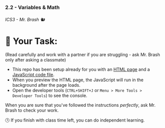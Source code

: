 ### 2.2 - Variables & Math
###### ICS3 - Mr. Brash 🐿️

# 📝 Your Task:
(Read carefully and work with a partner if you are struggling - ask Mr. Brash only after asking a classmate)

- This repo has been setup already for you with an [HTML page](./index.html) and a [JavaScript code file](./main.js).
- When you preview the HTML page, the JavaScript will run in the background after the page loads.
- Open the developer tools (`CTRL+SHIFT+J` or `Menu > More Tools > Developer Tools`) to see the console.



When you are sure that you've followed the instructions _perfectly_, ask Mr. Brash to check your work.

🕒 If you finish with class time left, you can do independent learning.

